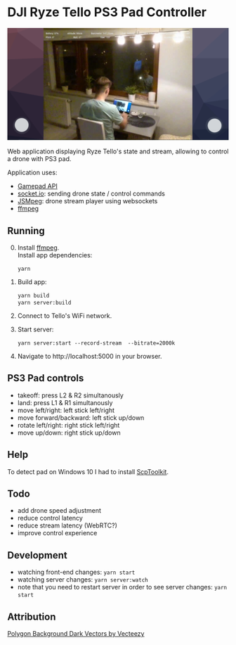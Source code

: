 # DJI Ryze Tello PS3 Pad Controller

![screenshot](https://raw.githubusercontent.com/jamOne-/tello-ps3-controller/master/screenshots/2019_11_12.png)

Web application displaying Ryze Tello's state and stream, allowing to control a drone with PS3 pad.

Application uses:

- [Gamepad API](https://developer.mozilla.org/en-US/docs/Web/API/Gamepad_API/Using_the_Gamepad_API)
- [socket.io](https://github.com/socketio/socket.io): sending drone state / control commands
- [JSMpeg](https://github.com/phoboslab/jsmpeg): drone stream player using websockets
- [ffmpeg](https://ffmpeg.org)

## Running

0. Install [ffmpeg](https://ffmpeg.org). \
   Install app dependencies:
   ```
   yarn
   ```
1. Build app:

   ```
   yarn build
   yarn server:build
   ```

1. Connect to Tello's WiFi network.
1. Start server:

   ```
   yarn server:start --record-stream  --bitrate=2000k
   ```

1. Navigate to http://localhost:5000 in your browser.

## PS3 Pad controls

- takeoff: press L2 & R2 simultanously
- land: press L1 & R1 simultanously
- move left/right: left stick left/right
- move forward/backward: left stick up/down
- rotate left/right: right stick left/right
- move up/down: right stick up/down

## Help

To detect pad on Windows 10 I had to install [ScpToolkit](https://github.com/nefarius/ScpToolkit).

## Todo

- add drone speed adjustment
- reduce control latency
- reduce stream latency (WebRTC?)
- improve control experience

## Development

- watching front-end changes: `yarn start`
- watching server changes: `yarn server:watch`
- note that you need to restart server in order to see server changes: `yarn start`

## Attribution

[Polygon Background Dark Vectors by Vecteezy](https://www.vecteezy.com/free-vector/polygon-background-dark)
